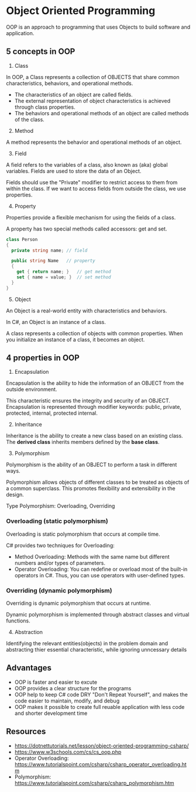 # Object Oriented Programming

OOP is an approach to programming that uses Objects to build software and application.

## 5 concepts in OOP

1. Class

In OOP, a Class represents a collection of OBJECTS that share common characteristics, behaviors, and operational methods.

- The characteristics of an object are called fields.
- The external representation of object characteristics is achieved through class properties.
- The behaviors and operational methods of an object are called methods of the class.

2. Method

A method represents the behavior and operational methods of an object.

3. Field

A field refers to the variables of a class, also known as (aka) global variables. Fields are used to store the data of an Object.

Fields should use the "Private" modifier to restrict access to them from within the class. If we want to access fields from outside the class, we use properties.

4. Property

Properties provide a flexible mechanism for using the fields of a class.

A property has two special methods called accessors: get and set.

```c#
class Person
{
  private string name; // field

  public string Name   // property
  {
    get { return name; }   // get method
    set { name = value; }  // set method
  }
}
```

5. Object

An Object is a real-world entity with characteristics and behaviors.

In C#, an Object is an instance of a class.

A class represents a collection of objects with common properties. When you initialize an instance of a class, it becomes an object.

## 4 properties in OOP

1. Encapsulation

Encapsulation is the ability to hide the information of an OBJECT from the outside environment.

This characteristic ensures the integrity and security of an OBJECT. Encapsulation is represented through modifier keywords: public, private, protected, internal, protected internal.

2. Inheritance

Inheritance is the ability to create a new class based on an existing class. The **derived class** inherits members defined by the **base class**.

3. Polymorphism

Polymorphism is the ability of an OBJECT to perform a task in different ways.

Polymorphism allows objects of different classes to be treated as objects of a common superclass. This promotes flexibility and extensibility in the design.

Type Polymorphism: Overloading, Overriding

### Overloading (static polymorphism)

Overloading is static polymorphism that occurs at compile time.

C# provides two techniques for Overloading:

- Method Overloading: Methods with the same name but different numbers and/or types of parameters.
- Operator Overloading: You can redefine or overload most of the built-in operators in C#. Thus, you can use operators with user-defined types.

### Overriding (dynamic polymorphism)

Overriding is dynamic polymorphism that occurs at runtime.

Dynamic polymorphism is implemented through abstract classes and virtual functions.

4. Abstraction

Identifying the relevant entities(objects) in the problem domain and abstracting thier essential characteristic, while ignoring unncessary details

## Advantages

- OOP is faster and easier to excute
- OOP provides a clear structure for the programs
- OOP help to keep C# code DRY "Don't Repeat Yourself", and makes the code easier to maintain, modify, and debug
- OOP makes it possible to create full reuable application with less code and shorter development time

## Resources

- https://dotnettutorials.net/lesson/object-oriented-programming-csharp/
- https://www.w3schools.com/cs/cs_oop.php
- Operator Overloading: https://www.tutorialspoint.com/csharp/csharp_operator_overloading.htm
- Polymorphism: https://www.tutorialspoint.com/csharp/csharp_polymorphism.htm
